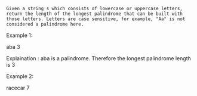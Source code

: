 	Given a string s which consists of lowercase or uppercase letters, return the length of the longest palindrome that can be built with those letters. Letters are case sensitive, for example, "Aa" is not considered a palindrome here.

Example 1:

aba
3

Explaination : 
	aba is a palindrome. Therefore the longest palindrome length is 3

Example 2:

racecar
7